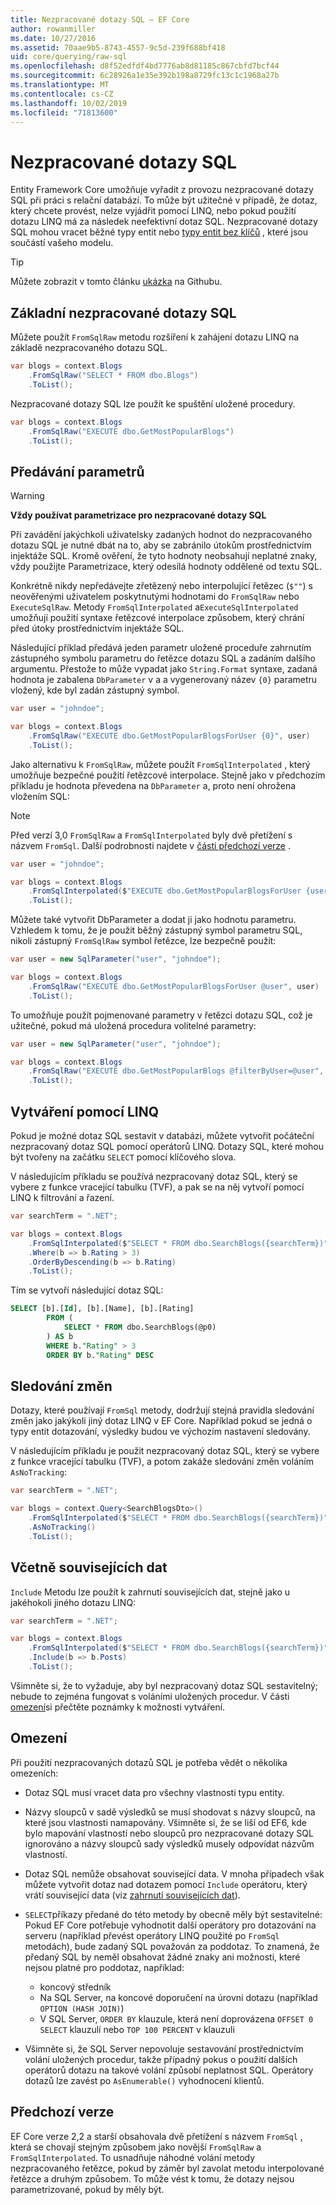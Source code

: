 ```yaml
---
title: Nezpracované dotazy SQL – EF Core
author: rowanmiller
ms.date: 10/27/2016
ms.assetid: 70aae9b5-8743-4557-9c5d-239f688bf418
uid: core/querying/raw-sql
ms.openlocfilehash: d8f52edfdf4bd7776ab8d81185c867cbfd7bcf44
ms.sourcegitcommit: 6c28926a1e35e392b198a8729fc13c1c1968a27b
ms.translationtype: MT
ms.contentlocale: cs-CZ
ms.lasthandoff: 10/02/2019
ms.locfileid: "71813600"
---
```

# <a name="raw-sql-queries"></a>Nezpracované dotazy SQL

Entity Framework Core umožňuje vyřadit z provozu nezpracované dotazy SQL při práci s relační databází. To může být užitečné v případě, že dotaz, který chcete provést, nelze vyjádřit pomocí LINQ, nebo pokud použití dotazu LINQ má za následek neefektivní dotaz SQL. Nezpracované dotazy SQL mohou vracet běžné typy entit nebo [typy entit bez klíčů](xref:core/modeling/keyless-entity-types) , které jsou součástí vašeho modelu.

> [!TIP]  
> Můžete zobrazit v tomto článku [ukázka](https://github.com/aspnet/EntityFramework.Docs/tree/master/samples/core/Querying/Querying/RawSQL/Sample.cs) na Githubu.

## <a name="basic-raw-sql-queries"></a>Základní nezpracované dotazy SQL

Můžete použít `FromSqlRaw` metodu rozšíření k zahájení dotazu LINQ na základě nezpracovaného dotazu SQL.

<!-- [!code-csharp[Main](samples/core/Querying/RawSQL/Sample.cs)] -->
``` csharp
var blogs = context.Blogs
    .FromSqlRaw("SELECT * FROM dbo.Blogs")
    .ToList();
```

Nezpracované dotazy SQL lze použít ke spuštění uložené procedury.

<!-- [!code-csharp[Main](samples/core/Querying/RawSQL/Sample.cs)] -->
``` csharp
var blogs = context.Blogs
    .FromSqlRaw("EXECUTE dbo.GetMostPopularBlogs")
    .ToList();
```

## <a name="passing-parameters"></a>Předávání parametrů

> [!WARNING]
> **Vždy používat parametrizace pro nezpracované dotazy SQL**
>
> Při zavádění jakýchkoli uživatelsky zadaných hodnot do nezpracovaného dotazu SQL je nutné dbát na to, aby se zabránilo útokům prostřednictvím injektáže SQL. Kromě ověření, že tyto hodnoty neobsahují neplatné znaky, vždy použijte Parametrizace, který odesílá hodnoty oddělené od textu SQL.
>
> Konkrétně nikdy nepředávejte zřetězený nebo interpolující řetězec (`$""`) s neověřenými uživatelem poskytnutými hodnotami do `FromSqlRaw` nebo `ExecuteSqlRaw`. Metody `FromSqlInterpolated` a`ExecuteSqlInterpolated` umožňují použití syntaxe řetězcové interpolace způsobem, který chrání před útoky prostřednictvím injektáže SQL.

Následující příklad předává jeden parametr uložené proceduře zahrnutím zástupného symbolu parametru do řetězce dotazu SQL a zadáním dalšího argumentu. Přestože to může vypadat jako `String.Format` syntaxe, zadaná hodnota je zabalena `DbParameter` v a a vygenerovaný název `{0}` parametru vložený, kde byl zadán zástupný symbol.

<!-- [!code-csharp[Main](samples/core/Querying/RawSQL/Sample.cs)] -->
``` csharp
var user = "johndoe";

var blogs = context.Blogs
    .FromSqlRaw("EXECUTE dbo.GetMostPopularBlogsForUser {0}", user)
    .ToList();
```

Jako alternativu k `FromSqlRaw`, můžete použít `FromSqlInterpolated` , který umožňuje bezpečné použití řetězcové interpolace. Stejně jako v předchozím příkladu je hodnota převedena na `DbParameter` a, proto není ohrožena vložením SQL:

> [!NOTE]
> Před verzí 3,0 `FromSqlRaw` a `FromSqlInterpolated` byly dvě přetížení s názvem `FromSql`. Další podrobnosti najdete v [části předchozí verze](#previous-versions) .

<!-- [!code-csharp[Main](samples/core/Querying/RawSQL/Sample.cs)] -->
``` csharp
var user = "johndoe";

var blogs = context.Blogs
    .FromSqlInterpolated($"EXECUTE dbo.GetMostPopularBlogsForUser {user}")
    .ToList();
```

Můžete také vytvořit DbParameter a dodat ji jako hodnotu parametru. Vzhledem k tomu, že je použit běžný zástupný symbol parametru SQL, nikoli zástupný `FromSqlRaw` symbol řetězce, lze bezpečně použít:

<!-- [!code-csharp[Main](samples/core/Querying/RawSQL/Sample.cs)] -->
``` csharp
var user = new SqlParameter("user", "johndoe");

var blogs = context.Blogs
    .FromSqlRaw("EXECUTE dbo.GetMostPopularBlogsForUser @user", user)
    .ToList();
```

To umožňuje použít pojmenované parametry v řetězci dotazu SQL, což je užitečné, pokud má uložená procedura volitelné parametry:

<!-- [!code-csharp[Main](samples/core/Querying/RawSQL/Sample.cs)] -->
``` csharp
var user = new SqlParameter("user", "johndoe");

var blogs = context.Blogs
    .FromSqlRaw("EXECUTE dbo.GetMostPopularBlogs @filterByUser=@user", user)
    .ToList();
```

## <a name="composing-with-linq"></a>Vytváření pomocí LINQ

Pokud je možné dotaz SQL sestavit v databázi, můžete vytvořit počáteční nezpracovaný dotaz SQL pomocí operátorů LINQ. Dotazy SQL, které mohou být tvořeny na začátku `SELECT` pomocí klíčového slova.

V následujícím příkladu se používá nezpracovaný dotaz SQL, který se vybere z funkce vracející tabulku (TVF), a pak se na něj vytvoří pomocí LINQ k filtrování a řazení.

<!-- [!code-csharp[Main](samples/core/Querying/RawSQL/Sample.cs)] -->
``` csharp
var searchTerm = ".NET";

var blogs = context.Blogs
    .FromSqlInterpolated($"SELECT * FROM dbo.SearchBlogs({searchTerm})")
    .Where(b => b.Rating > 3)
    .OrderByDescending(b => b.Rating)
    .ToList();
```

Tím se vytvoří následující dotaz SQL:

``` sql
SELECT [b].[Id], [b].[Name], [b].[Rating]
        FROM (
            SELECT * FROM dbo.SearchBlogs(@p0)
        ) AS b
        WHERE b."Rating" > 3
        ORDER BY b."Rating" DESC
```

## <a name="change-tracking"></a>Sledování změn

Dotazy, které používají `FromSql` metody, dodržují stejná pravidla sledování změn jako jakýkoli jiný dotaz LINQ v EF Core. Například pokud se jedná o typy entit dotazování, výsledky budou ve výchozím nastavení sledovány.

V následujícím příkladu je použit nezpracovaný dotaz SQL, který se vybere z funkce vracející tabulku (TVF), a potom zakáže sledování změn voláním `AsNoTracking`:

<!-- [!code-csharp[Main](samples/core/Querying/RawSQL/Sample.cs)] -->
``` csharp
var searchTerm = ".NET";

var blogs = context.Query<SearchBlogsDto>()
    .FromSqlInterpolated($"SELECT * FROM dbo.SearchBlogs({searchTerm})")
    .AsNoTracking()
    .ToList();
```

## <a name="including-related-data"></a>Včetně souvisejících dat

`Include` Metodu lze použít k zahrnutí souvisejících dat, stejně jako u jakéhokoli jiného dotazu LINQ:

<!-- [!code-csharp[Main](samples/core/Querying/RawSQL/Sample.cs)] -->
``` csharp
var searchTerm = ".NET";

var blogs = context.Blogs
    .FromSqlInterpolated($"SELECT * FROM dbo.SearchBlogs({searchTerm})")
    .Include(b => b.Posts)
    .ToList();
```

Všimněte si, že to vyžaduje, aby byl nezpracovaný dotaz SQL sestavitelný; nebude to zejména fungovat s voláními uložených procedur. V části [omezení](#limitations)si přečtěte poznámky k možnosti vytváření.

## <a name="limitations"></a>Omezení

Při použití nezpracovaných dotazů SQL je potřeba vědět o několika omezeních:

* Dotaz SQL musí vracet data pro všechny vlastnosti typu entity.

* Názvy sloupců v sadě výsledků se musí shodovat s názvy sloupců, na které jsou vlastnosti namapovány. Všimněte si, že se liší od EF6, kde bylo mapování vlastností nebo sloupců pro nezpracované dotazy SQL ignorováno a názvy sloupců sady výsledků musely odpovídat názvům vlastností.

* Dotaz SQL nemůže obsahovat související data. V mnoha případech však můžete vytvořit dotaz nad dotazem pomocí `Include` operátoru, který vrátí související data (viz [zahrnutí souvisejících dat](#including-related-data)).

* `SELECT`příkazy předané do této metody by obecně měly být sestavitelné: Pokud EF Core potřebuje vyhodnotit další operátory pro dotazování na serveru (například převést operátory LINQ použité po `FromSql` metodách), bude zadaný SQL považován za poddotaz. To znamená, že předaný SQL by neměl obsahovat žádné znaky ani možnosti, které nejsou platné pro poddotaz, například:
  * koncový středník
  * Na SQL Server, na koncové doporučení na úrovni dotazu (například `OPTION (HASH JOIN)`)
  * V SQL Server, `ORDER BY` klauzule, která není doprovázena `OFFSET 0` `SELECT` klauzulí nebo `TOP 100 PERCENT` v klauzuli

* Všimněte si, že SQL Server nepovoluje sestavování prostřednictvím volání uložených procedur, takže případný pokus o použití dalších operátorů dotazu na takové volání způsobí neplatnost SQL. Operátory dotazů lze zavést po `AsEnumerable()` vyhodnocení klientů.

## <a name="previous-versions"></a>Předchozí verze

EF Core verze 2,2 a starší obsahovala dvě přetížení s názvem `FromSql` , která se chovají stejným způsobem jako novější `FromSqlRaw` a `FromSqlInterpolated`. To usnadňuje náhodné volání metody nezpracovaného řetězce, pokud by záměr byl zavolat metodu interpolované řetězce a druhým způsobem. To může vést k tomu, že dotazy nejsou parametrizované, pokud by měly být.
